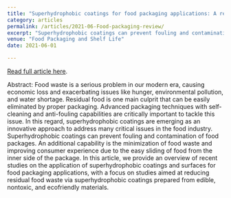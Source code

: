 ```yaml
---
title: "Superhydrophobic coatings for food packaging applications: A review"
category: articles
permalink: /articles/2021-06-Food-packaging-review/
excerpt: "Superhydrophobic coatings can prevent fouling and contamination of food packages. An additional capability is the minimization of food waste and improving consumer experience due to the easy sliding of food from the inner side of the package. In this article, we provide an overview of recent studies on the application of superhydrophobic coatings and surfaces for food packaging applications"
venue: "Food Packaging and Shelf Life"
date: 2021-06-01

---
```


<a href="https://doi.org/10.1016/j.fpsl.2022.100823">Read full article here</a>.

Abstract: Food waste is a serious problem in our modern era, causing economic loss and exacerbating issues like hunger, environmental pollution, and water shortage. Residual food is one main culprit that can be easily eliminated by proper packaging. Advanced packaging techniques with self-cleaning and anti-fouling capabilities are critically important to tackle this issue. In this regard, superhydrophobic coatings are emerging as an innovative approach to address many critical issues in the food industry. Superhydrophobic coatings can prevent fouling and contamination of food packages. An additional capability is the minimization of food waste and improving consumer experience due to the easy sliding of food from the inner side of the package. In this article, we provide an overview of recent studies on the application of superhydrophobic coatings and surfaces for food packaging applications, with a focus on studies aimed at reducing residual food waste via superhydrophobic coatings prepared from edible, nontoxic, and ecofriendly materials.
